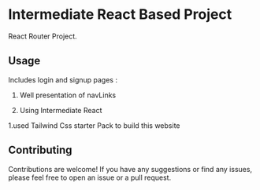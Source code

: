 # Intermediate React Based Project 

React Router Project.

## Usage

Includes login and signup pages :

1. Well presentation of navLinks 

1. Using Intermediate React

1.used Tailwind Css starter Pack to build this website 

## Contributing

Contributions are welcome! If you have any suggestions or find any issues, please feel free to open an issue or a pull request.
